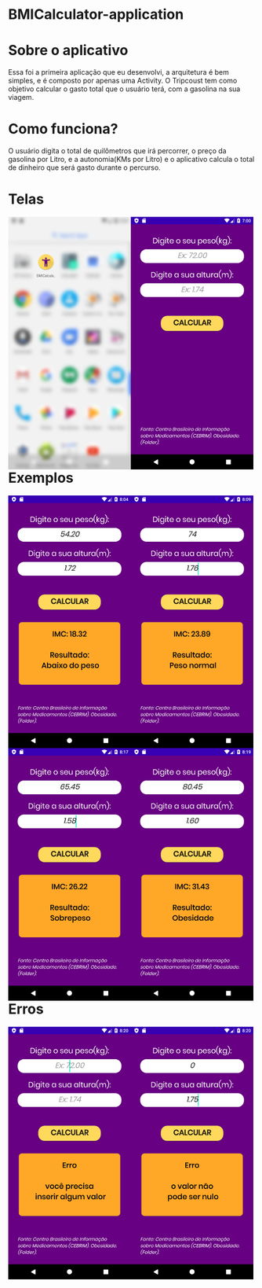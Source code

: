 # BMICalculator-application

# Sobre o aplicativo

Essa foi a primeira aplicação que eu desenvolvi, a arquitetura é bem simples, e é composto por apenas uma Activity. 
O Tripcoust tem como objetivo calcular o gasto total que o usuário terá, com a gasolina na sua viagem.

# Como funciona?

O usuário digita o total de quilômetros que irá percorrer, o preço da gasolina por Litro, e a autonomia(KMs por Litro) e o 
aplicativo calcula o total de dinheiro que será gasto durante o percurso.

# Telas

<img alt="imagem da tela inicial" src="https://github.com/MariaLuiza-CS/BMICalculator-application/blob/master/photoicon01.png" width="250" align="left">
<img alt="imagem da tela com dados" src="https://github.com/MariaLuiza-CS/BMICalculator-application/blob/master/photo01.png" width="250" align="left">
</img>

# Exemplos

<img alt="imagem da tela inicial" src="https://github.com/MariaLuiza-CS/BMICalculator-application/blob/master/photoabaixo.png" width="250" align="left">
<img alt="imagem da tela com dados" src="https://github.com/MariaLuiza-CS/BMICalculator-application/blob/master/photonormal.png" width="250" align="left"> 
<img alt="imagem da tela inicial" src="https://github.com/MariaLuiza-CS/BMICalculator-application/blob/master/photosobre.png" width="250" align="left">
<img alt="imagem da tela com dados" src="https://github.com/MariaLuiza-CS/BMICalculator-application/blob/master/photoobesidade.png" width="250" align="left"> 

# Erros

<img alt="imagem da tela inicial" src="https://github.com/MariaLuiza-CS/BMICalculator-application/blob/master/photonull.png" width="250" align="left">
<img alt="imagem da tela inicial" src="https://github.com/MariaLuiza-CS/BMICalculator-application/blob/master/photonulo.png" width="250" align="left">
